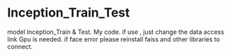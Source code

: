 # Inception_Train_Test
model Inception_Train &amp; Test. My code. if use , just change the data access link
Gpu is needed.
if face error please reinstall faiss and other libraries to connect. 
